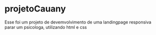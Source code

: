 # projetoCauany
Esse foi um projeto de devemvolvimento de uma landingpage responsiva parar um psicologa, utilizando html e css
